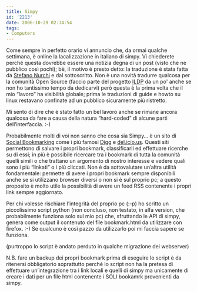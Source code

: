 ```yaml
---
title: Simpy
id: '2213'
date: 2006-10-29 02:34:54
tags:
- Computers
---
```


Come sempre in perfetto orario vi annuncio che, da ormai qualche settimana, è online la lacalizzazione in italiano di simpy. Vi chiederete perché questa dovrebbe essere una notizia degna di un post (visto che ne pubblico così pochi); bè, il motivo è presto detto: la traduzione è stata fatta da [Stefano Nurchi](http://www.casperize.com) e dal sottoscritto. Non è una novità tradurre qualcosa per la comunità Open Source (faccio parte del progetto [ILDP](http://www.pluto.it/ildp) da un po' anche se non ho tantissimo tempo da dedicarvi) però questa è la prima volta che il mio “lavoro” ha visibilità globale; prima le traduzioni di guide e howto su linux restavano confinate ad un pubblico sicuramente più ristretto.

Mi sento di dire che è stato fatto un bel lavoro anche se rimane ancora qualcosa da fare a causa della natura “hard-coded” di alcune parti dell’interfaccia. :-)

Probabilmente molti di voi non sanno che cosa sia Simpy… è un sito di [Social Bookmarking](http://en.wikipedia.org/wiki/Social_bookmarking) come i più famosi [Digg](http://digg.com) e [del.icio.us](http://del.icio.us/). Questi siti permettono di salvare i propri bookmark, classificarli ed effettuare ricerche su di essi; in più è possibile ricercare tra i bookmark di tutta la comunità quelli simili o che trattano un argomento di nostro interesse e vedere quali sono i più “linkati” o i più cliccati. Non è da sottovalutare un’altra utilità fondamentale: permette di avere i propri bookmark sempre disponibili anche se si utilizzano browser diversi o non si è sul proprio pc; a questo proposito è molto utile la possibilità di avere un feed RSS contenente i propri link sempre aggiornato.

Per chi volesse rischiare l’integrità del proprio pc (:-p) ho scritto un piccolissimo script python (non concluso, non testato, in alfa version, che probabilmente funziona solo sul mio pc) che, sfruttando le API di simpy, genera come output il contenuto del file bookmark.html da utilizzare con firefox. :-) Se qualcuno è così pazzo da utilizzarlo poi mi faccia sapere se funziona.

(purtroppo lo script è andato perduto in qualche migrazione dei webserver)

N.B. fare un backup dei propri bookmark prima di eseguire lo script è da ritenersi obbligatorio soprattutto perché lo script non ha la pretesa di effettuare un’integrazione tra i link locali e quelli di simpy ma unicamente di creare i dati per un file html contenente i SOLI bookamrk provenienti da simpy.